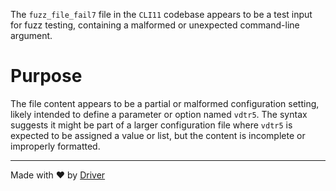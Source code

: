 <!--------------------------------------------------------------------------------->
<!-- IMPORTANT: This file is auto-generated by Driver (https://driver.ai). -------->
<!-- Manual edits may be overwritten on future commits. --------------------------->
<!--------------------------------------------------------------------------------->

The `fuzz_file_fail7` file in the `CLI11` codebase appears to be a test input for fuzz testing, containing a malformed or unexpected command-line argument.

# Purpose
The file content appears to be a partial or malformed configuration setting, likely intended to define a parameter or option named `vdtr5`. The syntax suggests it might be part of a larger configuration file where `vdtr5` is expected to be assigned a value or list, but the content is incomplete or improperly formatted.

---
Made with ❤️ by [Driver](https://www.driver.ai/)